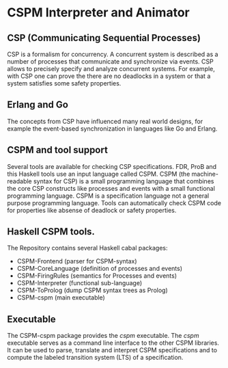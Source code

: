 # CSPM Interpreter and Animator

## CSP (Communicating Sequential Processes)
CSP is a formalism for concurrency.
A concurrent system is described as a number of processes that communicate
and synchronize via events.
CSP allows to precisely specify and analyze concurrent systems.
For example, with CSP one can prove the there are no deadlocks in a system
or that a system satisfies some safety properties.

## Erlang and Go
The concepts from CSP have influenced many real world designs,
for example the event-based synchronization in languages like Go and Erlang.

## CSPM and tool support
Several tools are available for checking CSP specifications.
FDR, ProB and this Haskell tools use an input language called CSPM.
CSPM (the machine-readable syntax for CSP) is a small programming language
that combines the core CSP constructs like processes and events with a small
functional programming language.
CSPM is a specification language not a general purpose programming language.
Tools can automatically check CSPM code for properties
like absense of deadlock or safety properties.

## Haskell CSPM tools.
The Repository contains several Haskell cabal packages:

* CSPM-Frontend (parser for CSPM-syntax)
* CSPM-CoreLanguage (definition of processes and events)
* CSPM-FiringRules (semantics for Processes and events)
* CSPM-Interpreter (functional sub-language)
* CSPM-ToProlog (dump CSPM syntax trees as Prolog)
* CSPM-cspm (main executable)

## Executable
The CSPM-cspm package provides the _cspm_ executable.
The _cspm_ executable serves as a command line interface to the other CSPM libraries.
It can be used to parse, translate and interpret CSPM specifications and to
compute the labeled transition system (LTS) of a specification.

